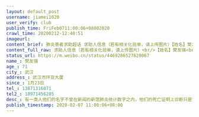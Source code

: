 ```yaml
---
layout: default_post
username: jiamei1020
user_verify: club
publish_time: FriFeb0711:00:06+08002020
crawl_time: 20200212-12:40:51
imageurl: 
content_brief: 肺炎患者求助超话 求助人信息（若有相关化验单，请上传图片）【姓名】樊友强【年龄】71【所在城市】武汉【所在小区、社区】武汉市环亚大厦【患病时间】1月23日【联系方式】13871316071【其他紧急联系人】18971456285【病情描述】 有一类人他们的名字不曾在新闻的新馆肺炎统计数字之内，他 ...全文
content_full_raw: 求助人信息（若有相关化验单，请上传图片）<br/>【姓名】樊友强<br/>【年龄】71<br/>【所在城市】武汉<br/>【所在小区、社区】武汉市环亚大厦<br/>【患病时间】1月23日<br/>【联系方式】13871316071<br/>【其他紧急联系人】18971456285<br/>【病情描述】有一类人他们的名字不曾在新闻的新馆肺炎统计数字之内，他们的死亡证明上诊断只是“肺炎”，但背后却是一个家庭从失望到绝望到悲痛的日日夜夜。<br/>我叫曹明正，今天是我家老伴出现症状的第12天，老伴架着呼吸机，CT显示“双肺磨玻璃样感染灶”，但是核酸检测一直显示阴性。我们拿着CT找过许多医生，有的说已可以确诊，中晚期，建议立刻治疗，但我所在的新华医院却说，目前还好，居家隔离就行。目前依然没有一家医院愿意收留我们。咳血、靠呼吸机过日，我不知道还能坚持多久。我们只是一个普通人、平凡的家庭，只求按照新闻上的规则，给我们尽快确诊，只求一个床位！在这场战斗中，我们已是命运共同体，没有人出声的最后，就是最后无人能站出来发声，请帮我们转发，谢谢大家！<br/>樊启昶13871316071曹明正18971456285<ahref="https://m.weibo.cn/search?containerid=231522type%3D1%26t%3D10%26q%3D%23%E6%96%B0%E5%9E%8B%E8%82%BA%E7%82%8E%E6%B1%82%E5%8A%A9%E9%80%9A%E9%81%93%E5%BC%80%E5%90%AF%23&extparam=%23%E6%96%B0%E5%9E%8B%E8%82%BA%E7%82%8E%E6%B1%82%E5%8A%A9%E9%80%9A%E9%81%93%E5%BC%80%E5%90%AF%23"data-hide=""><spanclass="surl-text">#新型肺炎求助通道开启#</span></a>
status_url: https://m.weibo.cn/status/4469286527620067
name_: 樊友强
age_: 71
city_: 武汉
address_: 武汉市环亚大厦
since_: 1月23日
tel_: 13871316071
tel2_: 18971456285
desc_: 有一类人他们的名字不曾在新闻的新馆肺炎统计数字之内，他们的死亡证明上诊断只是“肺炎”，但背后却是一个家庭从失望到绝望到悲痛的日日夜夜。我叫曹明正，今天是我家老伴出现症状的第12天，老伴架着呼吸机，CT显示“双肺磨玻璃样感染灶”，但是核酸检测一直显示阴性。我们拿着CT找过许多医生，有的说已可以确诊，中晚期，建议立刻治疗，但我所在的新华医院却说，目前还好，居家隔离就行。目前依然没有一家医院愿意收留我们。咳血、靠呼吸机过日，我不知道还能坚持多久。我们只是一个普通人、平凡的家庭，只求按照新闻上的规则，给我们尽快确诊，只求一个床位！在这场战斗中，我们已是命运共同体，没有人出声的最后，就是最后无人能站出来发声，请帮我们转发，谢谢大家！樊启昶13871316071曹明正18971456285<ahref="https//m.weibo.cn/search?containerid=231522type%3D1%26t%3D10%26q%3D%23%E6%96%B0%E5%9E%8B%E8%82%BA%E7%82%8E%E6%B1%82%E5%8A%A9%E9%80%9A%E9%81%93%E5%BC%80%E5%90%AF%23&extparam=%23%E6%96%B0%E5%9E%8B%E8%82%BA%E7%82%8E%E6%B1%82%E5%8A%A9%E9%80%9A%E9%81%93%E5%BC%80%E5%90%AF%23"data-hide=""><spanclass="surl-text">#新型肺炎求助通道开启#</span></a>
publish_timestamp: 2020-02-07 11:00:06+08:00
---
```

